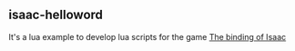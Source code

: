 ## isaac-helloword

It's a lua example to develop lua scripts for the game [The binding of Isaac](https://store.steampowered.com/app/113200/The_Binding_of_Isaac/)
